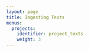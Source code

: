 ```yaml
---
layout: page
title: Ingesting Texts
menus: 
  projects:
    identifier: project_texts
    weight: 3
---
```

